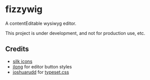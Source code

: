 # fizzywig

A contentEditable wysiwyg editor.

This project is under development, and not for production use, etc.

## Credits

* [silk icons](http://www.famfamfam.com/lab/icons/silk/)
* [jlong](https://github.com/jlong) for editor button styles
* [joshuarudd](https://github.com/joshuarudd) for [typeset.css](https://github.com/joshuarudd/typeset.css)